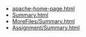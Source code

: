  
* [apache-home-page.html](apache-home-page.html)
* [Summary.html](Summary.html)
* [MoreFiles/Summary.html](MoreFiles/Summary.html)
* [Assignment/Summary.html](Assignment/Summary.html)
